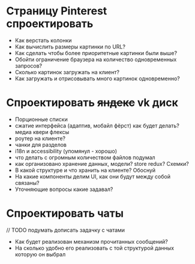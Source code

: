 # Страницу Pinterest спроектировать

- Как верстать колонки
- Как вычислить размеры картинки по URL?
- Как сделать чтобы более приоритетные картинки были выше?
- Обойти ограничение браузера на количество одновременных запросов?
- Сколько картинок загружать на клиент?
- Как загружать и отрисовывать много картинок одновременно?


# Спроектировать ~~яндекс~~ vk диск

- Порционные списки
- сжатие интерфейса (адаптив, мобайл фёрст) как будет делать? медиа квери флексы
- роутер на клиенте?
- чанки для разделов
- i18n и accessibility (упомянул - хорошо)
- что делать с огромным количеством файлов подумал
- как организовано хранение данных, модели? store redux? Схемки?
- В какой структуре и что хранить на клиенте? Обоснуй
- На какие компоненты делим UI, как они будут между собой связаны?
- Уточняющие вопросы какие задавал?


# Спроектировать чаты

// TODO подумать дописать задачку с чатами
- Как будет реализован механизм прочитанных сообщений?
- На сколько удобно его реализовать с той структурой данных которую он выбрал
